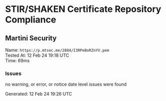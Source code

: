 # STIR/SHAKEN Certificate Repository Compliance

## Martini Security

Name: `https://p.mtsec.me/2884/I3RPeBoRZnYV.pem`\
Tested At: 12 Feb 24 19:18 UTC\
Time: 69ms

### Issues

no warning, or error, or notice date level issues were found

Generated: 12 Feb 24 19:26 UTC
